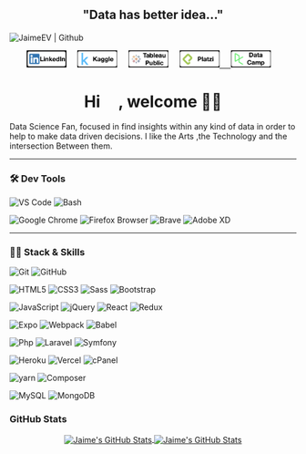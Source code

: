 <div align="center">
  <h2> "Data has better idea..." </h2>
</div>

<img align="center" src="https://images.unsplash.com/photo-1506259091721-347e791bab0f?ixid=MnwxMjA3fDB8MHxwaG90by1wYWdlfHx8fGVufDB8fHx8&ixlib=rb-1.2.1&auto=format&fit=crop&w=1350&q=80" height=300 width=1000 alt="JaimeEV | Github" style="margin: 0 auto;" title="JaimeEV | Github"/>


<p align='center'>
  <a href="https://www.linkedin.com/in/jaime-escobedo-b0a666b9/"><img src="imgs/LINKEDIN.png" alt="GitHub" height=30 width=70/></a>&nbsp;&nbsp;&nbsp;&nbsp;
  <a href="https://www.kaggle.com/jaimeev"><img src="imgs/KAGGLE.png" alt="Kaggle" height=30 width=70//></a>&nbsp;&nbsp;&nbsp;&nbsp;
  <a href="https://public.tableau.com/profile/jaime.ev#!/"><img src="imgs/TABLEAUPUBLIC.png" alt="Tableau" height=30 width=70/></a>&nbsp;&nbsp;&nbsp;&nbsp;
  <a href="https://platzi.com/p/Jaime_EV/"><img src="imgs/PLATZI.png" alt="Platzi" height=30 width=70</a>&nbsp;&nbsp;&nbsp;&nbsp;
  <a href="https://www.datacamp.com/profile/maildeljimmy"><img src="imgs/DATACAMP.png" alt="Tableau" height=30 width=70 /></a>&nbsp;&nbsp;&nbsp;&nbsp;
</p>

<h1 align="center">Hi
<img width="25">, welcome 👨‍💻</h1>
<p>Data Science Fan, focused in find insights within any kind of data in order to help to make data driven decisions. I like the Arts ,the Technology and the intersection Between them.</p>

---

<h3>🛠 Dev Tools</h3>

![VS Code](https://img.shields.io/badge/IDE-VSCode-292e33?style=flat-square&logo=Visual-studio-code&logoColor=fff)
![Bash](https://img.shields.io/badge/_-Bash-292e33?style=flat-square&logo=gnu-bash&logoColor=fff)

![Google Chrome](https://img.shields.io/badge/_-GoogleChrome-292e33?style=flat-square&logo=Google-Chrome&logoColor=fff)
![Firefox Browser](https://img.shields.io/badge/_-Firefox-292e33?style=flat-square&logo=firefox-browser&logoColor=fff)
![Brave](https://img.shields.io/badge/_-Brave-292e33?style=flat-square&logo=brave&logoColor=fff)
![Adobe XD](https://img.shields.io/badge/_-Adobe%20XD-292e33?style=flat-square&logo=ADOBE-XD&logoColor=fff)

---

<h3>👨‍💻 Stack & Skills</h3>

![Git](https://img.shields.io/badge/_-Git-292e33?style=flat-square&logo=git&logoColor=fff)
![GitHub](https://img.shields.io/badge/_-GitHub-292e33?style=flat-square&logo=github)

![HTML5](https://img.shields.io/badge/_-HTML5-292e33?style=flat-square&logo=html5&logoColor=white)
![CSS3](https://img.shields.io/badge/_-CSS3-292e33?style=flat-square&logo=css3)
![Sass](https://img.shields.io/badge/_-Sass-292e33?style=flat-square&logo=sass&logoColor=white)
![Bootstrap](https://img.shields.io/badge/_-Bootstrap-292e33?style=flat-square&logo=bootstrap)

![JavaScript](https://img.shields.io/badge/_-JavaScript-292e33?style=flat-square&logo=javascript&logoColor=fff)
![jQuery](https://img.shields.io/badge/_-jQuery-292e33?style=flat-square&logo=jQuery&logoColor=fff)
![React](https://img.shields.io/badge/_-React-292e33?style=flat-square&logo=React&logoColor=fff)
![Redux](https://img.shields.io/badge/_-Redux-292e33?style=flat-square&logo=Redux&logoColor=fff)

![Expo](https://img.shields.io/badge/_-Expo-292e33?style=flat-square&logo=Expo&logoColor=fff)
![Webpack](https://img.shields.io/badge/_-Webpack-292e33?style=flat-square&logo=webpack&logoColor=white)
![Babel](https://img.shields.io/badge/_-Babel-292e33?style=flat-square&logo=Babel&logoColor=white)

![Php](https://img.shields.io/badge/_-Php-292e33?style=flat-square&logo=Php&logoColor=fff)
![Laravel](https://img.shields.io/badge/_-Laravel-292e33?style=flat-square&logo=Laravel&logoColor=fff)
![Symfony](https://img.shields.io/badge/_-Symfony-292e33?style=flat-square&logo=Symfony&logoColor=fff)

![Heroku](https://img.shields.io/badge/_-Heroku-292e33?style=flat-square&logo=heroku&logoColor=fff)
![Vercel](https://img.shields.io/badge/_-vercel-292e33?style=flat-square&logo=vercel&logoColor=fff)
![cPanel](https://img.shields.io/badge/_-cPanel-292e33?style=flat-square&logo=cPanel&logoColor=fff)

![yarn](https://img.shields.io/badge/_-yarn-292e33?style=flat-square&logo=yarn&logoColor=fff)
![Composer](https://img.shields.io/badge/_-Composer-292e33?style=flat-square&logo=Composer&logoColor=fff)

![MySQL](https://img.shields.io/badge/_-MySQL-292e33?style=flat-square&logo=MySQL&logoColor=fff)
![MongoDB](https://img.shields.io/badge/_-MongoDB-292e33?style=flat-square&logo=MongoDB&logoColor=fff)


<h3>GitHub Stats</h3>
<div align="center">
<a href="https://github.com/jcmexdev">
  <img align="center" src="https://github-readme-stats.vercel.app/api?username=JaimeEV&count_private=true&show_icons=true&line_height=27&theme=dracula" alt="Jaime's GitHub Stats"/>
</a>
 
 <a href="https://github.com/JaimeEV">
  <img align="center" src="https://github-readme-stats.vercel.app/api/top-langs/?username=JaimeEV&layout=compact&theme=dracula&count_private=true&hide=css,blade" alt="Jaime's GitHub Stats" />
 </a>
</div>

<!--
**JaimeEV/JaimeEV** is a ✨ _special_ ✨ repository because its `README.md` (this file) appears on your GitHub profile.

Here are some ideas to get you started:

- 🔭 I’m currently working on ...
- 🌱 I’m currently learning ...
- 👯 I’m looking to collaborate on ...
- 🤔 I’m looking for help with ...
- 💬 Ask me about ...
- 📫 How to reach me: ...
- 😄 Pronouns: ...
- ⚡ Fun fact: ...
-->
